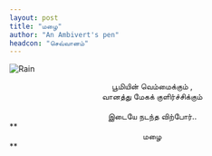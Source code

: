 ```yaml
---
layout: post
title: "மழை"
author: "An Ambivert's pen"
headcon: "செவ்வானம்"
---
```


![Rain](../../assets/rain.jpg "Rain")

<center>பூமியின் வெம்மைக்கும் ,<br>
வானத்து மேகக் குளிர்ச்சிக்கும்<br>
<br>இடையே நடந்த விற்போர்..<br></center>
**<center>மழை</center>**
